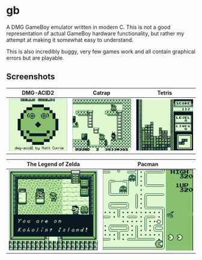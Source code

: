 # gb
A DMG GameBoy emulator written in modern C. This is not a good representation of actual GameBoy hardware functionality, but rather my attempt at making it somewhat easy to understand.

This is also incredibly buggy, very few games work and all contain graphical errors but are playable.

## Screenshots
| DMG-ACID2 |   Catrap   | Tetris |
| ------------------------|------------------------|------------------------|
| ![DMG-ACID2](pics/dmgacid.png) | ![Catrap](pics/catrap.png)| ![Tetris](pics/tetris.png)|

| The Legend of Zelda | Pacman |
| ------------------------|-----------------------|
| ![Zelda](pics/zelda.png) | ![Pacman](pics/pacman.png)
